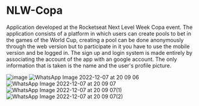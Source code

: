 # NLW-Copa
Application developed at the Rocketseat Next Level Week Copa event. The application consists of a platform in which users can create pools to bet in
the games of the World Cup, creating a pool can be done anonymously through the web version but to participate in it you have to use the mobile version and be
logged in. The sign up and login system is made entirely by associating the account of the app with an google account. The only information that is taken is the
name and the user's profile picture.

![image](https://user-images.githubusercontent.com/53490820/206316139-b2607eaf-5df5-4394-a2b8-fc7cf6902da5.png)
![WhatsApp Image 2022-12-07 at 20 09 06](https://user-images.githubusercontent.com/53490820/206317793-a075f31e-0a71-4c9d-b81c-62341ebbaac9.jpeg)
![WhatsApp Image 2022-12-07 at 20 09 07](https://user-images.githubusercontent.com/53490820/206317808-26b91b34-c98f-40c4-9377-aaa0f54a1ff2.jpeg)
![WhatsApp Image 2022-12-07 at 20 09 07(1)](https://user-images.githubusercontent.com/53490820/206317812-578ec710-c925-4189-8195-18fd3e89e9e6.jpeg)
![WhatsApp Image 2022-12-07 at 20 09 07(2)](https://user-images.githubusercontent.com/53490820/206317816-c7693c15-8021-4024-a06c-0979c691fb53.jpeg)
